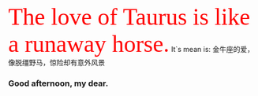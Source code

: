 <font color=red size=14 face="黑体">The love of Taurus is like a runaway horse.</font>
It`s mean is:
金牛座的爱，像脱缰野马，惊险却有意外风景
### Good afternoon, my dear.
